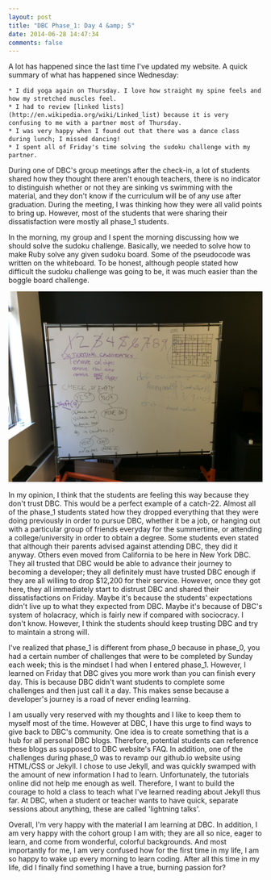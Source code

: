 ```yaml
---
layout: post
title: "DBC Phase_1: Day 4 &amp; 5"
date: 2014-06-28 14:47:34
comments: false
---
```


A lot has happened since the last time I've updated my website. A quick summary of what has happened since Wednesday:

	* I did yoga again on Thursday. I love how straight my spine feels and how my stretched muscles feel.
	* I had to review [linked lists](http://en.wikipedia.org/wiki/Linked_list) because it is very confusing to me with a partner most of Thursday.
	* I was very happy when I found out that there was a dance class during lunch; I missed dancing!
	* I spent all of Friday's time solving the sudoku challenge with my partner.

During one of DBC's group meetings after the check-in, a lot of students shared how they thought there aren't enough teachers, there is no indicator to distinguish whether or not they are sinking vs swimming with the material, and they don't know if the curriculum will be of any use after graduation. During the meeting, I was thinking how they were all valid points to bring up. However, most of the students that were sharing their dissatisfaction were mostly all phase_1 students. 

In the morning, my group and I spent the morning discussing how we should solve the sudoku challenge. Basically, we needed to solve how to make Ruby solve any given sudoku board. Some of the pseudocode was written on the whiteboard. To be honest, although people stated how difficult the sudoku challenge was going to be, it was much easier than the boggle board challenge.

![alt text](/assets/img/sudoku.jpg "Sudoku pseudocoding")

In my opinion, I think that the students are feeling this way because they don't trust DBC. This would be a perfect example of a catch-22. Almost all of the phase_1 students stated how they dropped everything that they were doing previously in order to pursue DBC, whether it be a job, or hanging out with a particular group of friends everyday for the summertime, or attending a college/university in order to obtain a degree. Some students even stated that although their parents advised against attending DBC, they did it anyway. Others even moved from California to be here in New York DBC. They all trusted that DBC would be able to advance their journey to becoming a developer; they all definitely must have trusted DBC enough if they are all willing to drop $12,200 for their service. However, once they got here, they all immediately start to distrust DBC and shared their dissatisfactions on Friday. Maybe it's because the students' expectations didn't live up to what they expected from DBC. Maybe it's because of DBC's system of holacracy, which is fairly new if compared with sociocracy. I don't know. However, I think the students should keep trusting DBC and try to maintain a strong will.

I've realized that phase_1 is different from phase_0 because in phase_0, you had a certain number of challenges that were to be completed by Sunday each week; this is the mindset I had when I entered phase_1. However, I learned on Friday that DBC gives you more work than you can finish every day. This is because DBC didn't want students to complete some challenges and then just call it a day. This makes sense because a developer's journey is a road of never ending learning.

I am usually very reserved with my thoughts and I like to keep them to myself most of the time. However at DBC, I have this urge to find ways to give back to DBC's community. One idea is to create something that is a hub for all personal DBC blogs. Therefore, potential students can reference these blogs as supposed to DBC website's FAQ. In addition, one of the challenges during phase_0 was to revamp our github.io website using HTML/CSS or Jekyll. I chose to use Jekyll, and was quickly swamped with the amount of new information I had to learn. Unfortunately, the tutorials online did not help me enough as well. Therefore, I want to build the courage to hold a class to teach what I've learned reading about Jekyll thus far. At DBC, when a student or teacher wants to have quick, separate sessions about anything, these are called 'lightning talks'.

Overall, I'm very happy with the material I am learning at DBC. In addition, I am very happy with the cohort group I am with; they are all so nice, eager to learn, and come from wonderful, colorful backgrounds. And most importantly for me, I am very confused how for the first time in my life, I am so happy to wake up every morning to learn coding. After all this time in my life, did I finally find something I have a true, burning passion for?